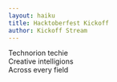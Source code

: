 ```yaml
---
layout: haiku
title: Hacktoberfest Kickoff
author: Kickoff Stream
---
```


Technorion techie<br>
Creative intelligions<br>
Across every field<br>
